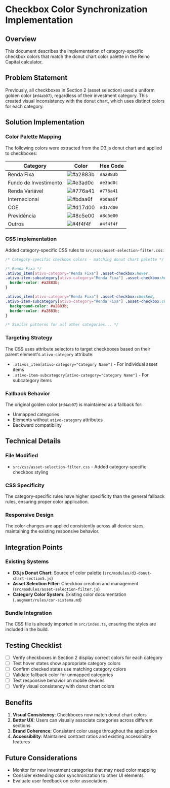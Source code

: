 # Checkbox Color Synchronization Implementation

## Overview

This document describes the implementation of category-specific checkbox colors that match the donut chart color palette in the Reino Capital calculator.

## Problem Statement

Previously, all checkboxes in Section 2 (asset selection) used a uniform golden color (`#d4ab07`), regardless of their investment category. This created visual inconsistency with the donut chart, which uses distinct colors for each category.

## Solution Implementation

### Color Palette Mapping

The following colors were extracted from the D3.js donut chart and applied to checkboxes:

| Category | Color | Hex Code |
|----------|-------|----------|
| Renda Fixa | ![#a2883b](https://via.placeholder.com/15/a2883b/000000?text=+) | `#a2883b` |
| Fundo de Investimento | ![#e3ad0c](https://via.placeholder.com/15/e3ad0c/000000?text=+) | `#e3ad0c` |
| Renda Variável | ![#776a41](https://via.placeholder.com/15/776a41/000000?text=+) | `#776a41` |
| Internacional | ![#bdaa6f](https://via.placeholder.com/15/bdaa6f/000000?text=+) | `#bdaa6f` |
| COE | ![#d17d00](https://via.placeholder.com/15/d17d00/000000?text=+) | `#d17d00` |
| Previdência | ![#8c5e00](https://via.placeholder.com/15/8c5e00/000000?text=+) | `#8c5e00` |
| Outros | ![#4f4f4f](https://via.placeholder.com/15/4f4f4f/000000?text=+) | `#4f4f4f` |

### CSS Implementation

Added category-specific CSS rules to `src/css/asset-selection-filter.css`:

```css
/* Category-specific checkbox colors - matching donut chart palette */

/* Renda Fixa */
.ativos_item[ativo-category="Renda Fixa"] .asset-checkbox:hover,
.ativo-item-subcategory[ativo-category="Renda Fixa"] .asset-checkbox:hover {
  border-color: #a2883b;
}

.ativos_item[ativo-category="Renda Fixa"] .asset-checkbox:checked,
.ativo-item-subcategory[ativo-category="Renda Fixa"] .asset-checkbox:checked {
  background-color: #a2883b;
  border-color: #a2883b;
}

/* Similar patterns for all other categories... */
```

### Targeting Strategy

The CSS uses attribute selectors to target checkboxes based on their parent element's `ativo-category` attribute:

- `.ativos_item[ativo-category="Category Name"]` - For individual asset items
- `.ativo-item-subcategory[ativo-category="Category Name"]` - For subcategory items

### Fallback Behavior

The original golden color (`#d4ab07`) is maintained as a fallback for:
- Unmapped categories
- Elements without `ativo-category` attributes
- Backward compatibility

## Technical Details

### File Modified
- `src/css/asset-selection-filter.css` - Added category-specific checkbox styling

### CSS Specificity
The category-specific rules have higher specificity than the general fallback rules, ensuring proper color application.

### Responsive Design
The color changes are applied consistently across all device sizes, maintaining the existing responsive behavior.

## Integration Points

### Existing Systems
- **D3.js Donut Chart**: Source of color palette (`src/modules/d3-donut-chart-section5.js`)
- **Asset Selection Filter**: Checkbox creation and management (`src/modules/asset-selection-filter.js`)
- **Category Color System**: Existing color documentation (`.augment/rules/cor-sistema.md`)

### Bundle Integration
The CSS file is already imported in `src/index.ts`, ensuring the styles are included in the build.

## Testing Checklist

- [ ] Verify checkboxes in Section 2 display correct colors for each category
- [ ] Test hover states show appropriate category colors
- [ ] Confirm checked states use matching category colors
- [ ] Validate fallback color for unmapped categories
- [ ] Test responsive behavior on mobile devices
- [ ] Verify visual consistency with donut chart colors

## Benefits

1. **Visual Consistency**: Checkboxes now match donut chart colors
2. **Better UX**: Users can visually associate categories across different sections
3. **Brand Coherence**: Consistent color usage throughout the application
4. **Accessibility**: Maintained contrast ratios and existing accessibility features

## Future Considerations

- Monitor for new investment categories that may need color mapping
- Consider extending color synchronization to other UI elements
- Evaluate user feedback on color associations
